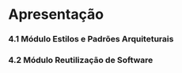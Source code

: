 # Apresentação

### 4.1 Módulo Estilos e Padrões Arquiteturais


### 4.2 Módulo Reutilização de Software
